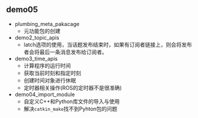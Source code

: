 ## demo05

- plumbing_meta_pakacage
  - 元功能包的创建
- demo2_topic_apis
  - latch选项的使用，当话题发布结束时，如果有订阅者链接上，则会将发布者会将最后一条消息发布给订阅者。
- demo3_time_apis
  - 计算程序的运行时间
  - 获取当前时刻和指定时刻
  - 创建时间对象进行休眠
  - 定时器相关操作(ROS的定时器不是很准确)
- demo04_import_module
  - 自定义C++和Python库文件的导入与使用
  - 解决`catkin_make`找不到Pyhton包的问题

